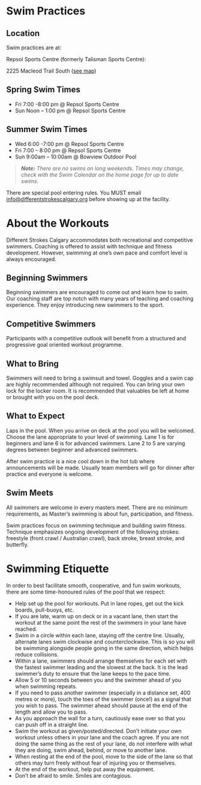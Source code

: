 # Swim Practices

## Location

Swim practices are at:

Repsol Sports Centre (formerly Talisman Sports Centre):

2225 Macleod Trail South ([see map](https://goo.gl/maps/zBu14G8A3LPizUTZ7))

## Spring Swim Times
 - Fri 7:00 -8:00 pm @ Repsol Sports Centre
 - Sun Noon – 1:00 pm @ Repsol Sports Centre

## Summer Swim Times
 - Wed 6:00 -7:00 pm @ Repsol Sports Centre
 - Fri 7:00 – 8:00 pm @ Repsol Sports Centre
 - Sun 9:00am – 10:00am @ Bowview Outdoor Pool

>_**Note:** There are no swims on long weekends. Times may change, check with the Swim Calendar on the home page for up to date swims._

There are special pool entering rules. You MUST email info@differentstrokescalgary.org before showing up at the facility.

# About the Workouts

Different Strokes Calgary accommodates both recreational and competitive swimmers. Coaching is offered to assist with technique and fitness development. However, swimming at one’s own pace and comfort level is always encouraged.

## Beginning Swimmers

Beginning swimmers are encouraged to come out and learn how to swim. Our coaching staff are top notch with many years of teaching and coaching experience. They enjoy introducing new swimmers to the sport.

## Competitive Swimmers

Participants with a competitive outlook will benefit from a structured and progressive goal oriented workout programme.

## What to Bring

Swimmers will need to bring a swimsuit and towel. Goggles and a swim cap are highly recommended although not required. You can bring your own lock for the locker room. It is recommended that valuables be left at home or brought with you on the pool deck.

## What to Expect

Laps in the pool. When you arrive on deck at the pool you will be welcomed. Choose the lane appropriate to your level of swimming. Lane 1 is for beginners and lane 6 is for advanced swimmers. Lane 2 to 5 are varying degrees between beginner and advanced swimmers.

After swim practice is a nice cool down in the hot tub where announcements will be made. Usually team members will go for dinner after practice and everyone is welcome.

## Swim Meets

All swimmers are welcome in every masters meet. There are no minimum requirements, as Master’s swimming is about fun, participation, and fitness.

Swim practices focus on swimming technique and building swim fitness. Technique emphasizes ongoing development of the following strokes: freestyle (front crawl / Australian crawl), back stroke, breast stroke, and butterfly.

# Swimming Etiquette

In order to best facilitate smooth, cooperative, and fun swim workouts, there are some time-honoured rules of the pool that we respect:

- Help set up the pool for workouts. Put in lane ropes, get out the kick boards, pull-buoys, etc.
- If you are late, warm up on deck or in a vacant lane, then start the workout at the same point the rest of the swimmers in your lane have reached.
- Swim in a circle within each lane, staying off the centre line. Usually, alternate lanes swim clockwise and counterclockwise. This is so you will be swimming alongside people going in the same direction, which helps reduce collisions.
- Within a lane, swimmers should arrange themselves for each set with the fastest swimmer leading and the slowest at the back. It is the lead swimmer’s duty to ensure that the lane keeps to the pace time.
- Allow 5 or 10 seconds between you and the swimmer ahead of you when swimming repeats.
- If you need to pass another swimmer (especially in a distance set, 400 metres or more), touch the toes of the swimmer (once!) as a signal that you wish to pass. The swimmer ahead should pause at the end of the length and allow you to pass.
- As you approach the wall for a turn, cautiously ease over so that you can push off in a straight line.
- Swim the workout as given/posted/directed. Don’t initiate your own workout unless others in your lane and the coach agree. If you are not doing the same thing as the rest of your lane, do not interfere with what they are doing, swim ahead, behind, or move to another lane.
- When resting at the end of the pool, move to the side of the lane so that others may turn freely without fear of injuring you or themselves.
- At the end of the workout, help put away the equipment.
- Don’t be afraid to smile. Smiles are contagious.
